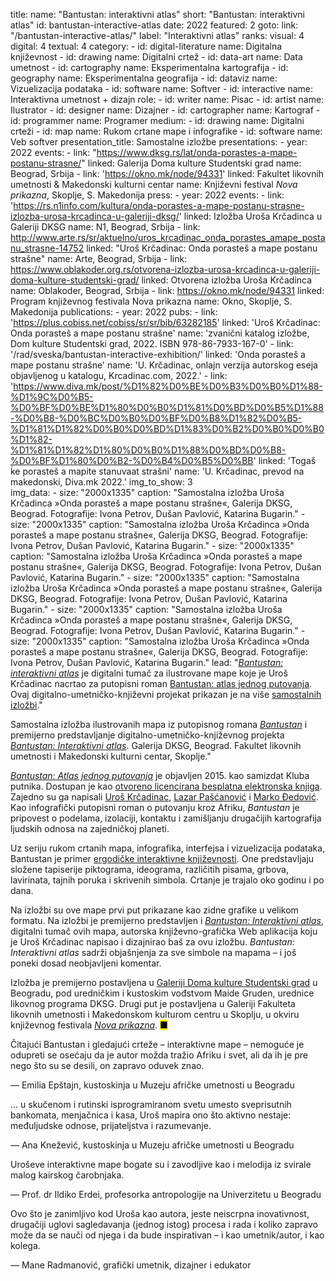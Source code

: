 title: 
    name: "Bantustan: interaktivni atlas"
    short: "Bantustan: interaktivni atlas"
id: bantustan-interactive-atlas
date: 2022
featured: 2
goto:
    link: "/bantustan-interactive-atlas/"
    label: "Interaktivni atlas"
ranks:
    visual: 4
    digital: 4
    textual: 4
category:
    - id: digital-literature
      name: Digitalna književnost
    - id: drawing
      name: Digitalni crtež
    - id: data-art
      name: Data umetnost
    - id: cartography
      name: Eksperimentalna kartografija
    - id: geography
      name: Eksperimentalna geografija
    - id: dataviz
      name: Vizuelizacija podataka
    - id: software
      name: Softver
    - id: interactive
      name: Interaktivna umetnost + dizajn
role:
    - id: writer
      name: Pisac
    - id: artist
      name: Ilustrator
    - id: designer
      name: Dizajner
    - id: cartographer
      name: Kartograf
    - id: programmer
      name: Programer
medium:
    - id: drawing
      name: Digitalni crteži
    - id: map
      name: Rukom crtane mape i infografike
    - id: software
      name: Veb softver
presentation_title: Samostalne izložbe
presentations:
    - year: 2022
      events:
        - link: "https://www.dksg.rs/lat/onda-porastes-a-mape-postanu-strasne/"
          linked: Galerija Doma kulture Studentski grad
          name: Beograd, Srbija
        - link: 'https://okno.mk/node/94331'
          linked: Fakultet likovnih umetnosti & Makedonski kulturni centar
          name: Književni festival <em>Nova prikazna</em>, Skoplje, S. Makedonija
press:
    - year: 2022
      events:
        - link: 'https://rs.n1info.com/kultura/onda-porastes-a-mape-postanu-strasne-izlozba-urosa-krcadinca-u-galeriji-dksg/'
          linked: Izložba Uroša Krčadinca u Galeriji DKSG
          name: N1, Beograd, Srbija
        - link: http://www.arte.rs/sr/aktuelno/uros_krcadinac_onda_porastes_amape_postanu_strasne-14752
          linked: "Uroš Krčadinac: Onda porasteš a mape postanu strašne"
          name: Arte, Beograd, Srbija
        - link: https://www.oblakoder.org.rs/otvorena-izlozba-urosa-krcadinca-u-galeriji-doma-kulture-studentski-grad/
          linked: Otvorena izložba Uroša Krčadinca
          name: Oblakoder, Beograd, Srbija
        - link: https://okno.mk/node/94331
          linked: Program književnog festivala Nova prikazna
          name: Okno, Skoplje, S. Makedonija
publications:
    - year: 2022
      pubs:
        - link: 'https://plus.cobiss.net/cobiss/sr/sr/bib/63282185'
          linked: 'Uroš Krčadinac: Onda porasteš a mape postanu strašne'
          name: 'zvanični katalog izložbe, Dom kulture Studentski grad, 2022. ISBN 978-86-7933-167-0'
        - link: '/rad/sveska/bantustan-interactive-exhibition/'
          linked: 'Onda porasteš a mape postanu strašne'
          name: 'U. Krčadinac, onlajn verzija autorskog eseja objavljenog u katalogu, Krcadinac.com, 2022.'
        - link: 'https://www.diva.mk/post/%D1%82%D0%BE%D0%B3%D0%B0%D1%88-%D1%9C%D0%B5-%D0%BF%D0%BE%D1%80%D0%B0%D1%81%D0%BD%D0%B5%D1%88-%D0%B8-%D0%BC%D0%B0%D0%BF%D0%B8%D1%82%D0%B5-%D1%81%D1%82%D0%B0%D0%BD%D1%83%D0%B2%D0%B0%D0%B0%D1%82-%D1%81%D1%82%D1%80%D0%B0%D1%88%D0%BD%D0%B8-%D0%BF%D1%80%D0%B2-%D0%B4%D0%B5%D0%BB'
          linked: 'Togaš ḱe porasteš a mapite stanuvaat strašni'
          name: 'U. Krčadinac, prevod na makedonski, Diva.mk 2022.'
img_to_show: 3       
img_data:
    - size: "2000x1335"
      caption: "Samostalna izložba Uroša Krčadinca »Onda porasteš a mape postanu strašne«, Galerija DKSG, Beograd. Fotografije: Ivona Petrov, Dušan Pavlović, Katarina Bugarin."
    - size: "2000x1335"
      caption: "Samostalna izložba Uroša Krčadinca »Onda porasteš a mape postanu strašne«, Galerija DKSG, Beograd. Fotografije: Ivona Petrov, Dušan Pavlović, Katarina Bugarin."
    - size: "2000x1335"
      caption: "Samostalna izložba Uroša Krčadinca »Onda porasteš a mape postanu strašne«, Galerija DKSG, Beograd. Fotografije: Ivona Petrov, Dušan Pavlović, Katarina Bugarin."
    - size: "2000x1335"
      caption: "Samostalna izložba Uroša Krčadinca »Onda porasteš a mape postanu strašne«, Galerija DKSG, Beograd. Fotografije: Ivona Petrov, Dušan Pavlović, Katarina Bugarin."
    - size: "2000x1335"
      caption: "Samostalna izložba Uroša Krčadinca »Onda porasteš a mape postanu strašne«, Galerija DKSG, Beograd. Fotografije: Ivona Petrov, Dušan Pavlović, Katarina Bugarin."
    - size: "2000x1335"
      caption: "Samostalna izložba Uroša Krčadinca »Onda porasteš a mape postanu strašne«, Galerija DKSG, Beograd. Fotografije: Ivona Petrov, Dušan Pavlović, Katarina Bugarin."
lead: "<a href='/bantustan-interactive-atlas/pocetna' target='_blank'><em>Bantustan: interaktivni atlas</em></a> je digitalni tumač za ilustrovane mape koje je Uroš Krčadinac nacrtao za putopisni roman <a href='/rad/projekti/bantustan-book'>Bantustan: atlas jednog putovanja</a>. Ovaj digitalno-umetničko-književni projekat prikazan je na više <a href='/rad/projekti/maps-exhibition'>samostalnih izložbi</a>."

Samostalna izložba ilustrovanih mapa iz putopisnog romana <a href='/rad/projekti/bantustan-book'><em>Bantustan</em></a> i premijerno predstavljanje digitalno-umetničko-književnog projekta <a href='/bantustan-interactive-atlas'><em>Bantustan: Interaktivni atlas</em></a>. Galerija DKSG, Beograd. Fakultet likovnih umetnosti i Makedonski kulturni centar, Skoplje."

<a href='/rad/projekti/bantustan-book' target='_blank'><em>Bantustan: Atlas jednog putovanja</em></a> je objavljen 2015. kao samizdat Kluba putnika. Dostupan je kao <a href='http://www.klubputnika.org/tmp/Bantustan.pdf' target='_blank'>otvoreno licencirana besplatna elektronska knjiga</a>. Zajedno su ga napisali <a href='/rad/bio' target='_blank'>Uroš Krčadinac</a>, <a href='https://www.amazon.com/Lazar-Pascanovic/e/B0933FH8RS/' target='_blank'>Lazar Pašćanović</a> i <a href='https://www.amazon.com/Marko-Djedovic/e/B0936V89ZF/' target='_blank'>Marko Đedović</a>. Kao infografički putopisni roman o putovanju kroz Afriku, <em>Bantustan</em> je pripovest o podelama, izolaciji, kontaktu i zamišljanju drugačijih kartografija ljudskih odnosa na zajedničkoj planeti.

Uz seriju rukom crtanih mapa, infografika, interfejsa i vizuelizacija podataka, Bantustan je primer <a href='https://www.articleworld.org/index.php/Ergodic_literature' target='_blank'>ergodičke interaktivne književnosti</a>. One predstavljaju složene tapiserije piktograma, ideograma, različitih pisama, grbova, lavirinata, tajnih poruka i skrivenih simbola. Crtanje je trajalo oko godinu i po dana.

Na izložbi su ove mape prvi put prikazane kao zidne grafike u velikom formatu. Na izložbi je premijerno predstavljen i <a href='/bantustan-interactive-atlas' target='_blank'><em>Bantustan: Interaktivni atlas</em></a>, digitalni tumač ovih mapa, autorska književno-grafička Web aplikacija koju je Uroš Krčadinac napisao i dizajnirao baš za ovu izložbu. <em>Bantustan: Interaktivni atlas</em> sadrži objašnjenja za sve simbole na mapama – i još poneki dosad neobjavljeni komentar.

Izložba je premijerno postavljena u <a href='https://www.dksg.rs/lat/onda-porastes-a-mape-postanu-strasne/' target='_blank'>Galeriji Doma kulture Studentski grad</a> u Beogradu, pod uredničkim i kustoskim vođstvom Maide Gruden, urednice likovnog programa DKSG. Drugi put je postavljena u Galeriji Fakulteta likovnih umetnosti i Makedonskom kulturom centru u Skoplju, u okviru književnog festivala <a href='https://okno.mk/node/94331' target='_blank'><em>Nova prikazna</em></a>. <mark>&#9632;</mark>
 <div class="quote-block">
<div class="quote1 quote-upper-dash">Čitajući Bantustan i gledajući crteže – interaktivne mape – nemoguće je odupreti se osećaju da je autor možda tražio Afriku i svet, ali da ih je pre nego što su se desili, on zapravo oduvek znao.<p class="by">— Emilia Epštajn, kustoskinja u Muzeju afričke umetnosti u Beogradu</p></div>
 <div class="quote1 quote-upper-dash">... u skučenom i rutinski isprogramiranom svetu umesto sveprisutnih bankomata, menjačnica i kasa, Uroš mapira ono što aktivno nestaje: međuljudske odnose, prijateljstva i razumevanje.<p class="by">— Ana Knežević, kustoskinja u Muzeju afričke umetnosti u Beogradu</p></div>
 <div class="quote1 quote-upper-dash">Uroševe interaktivne mape bogate su i zavodljive kao i melodija iz svirale malog kairskog čarobnjaka.<p class="by">— Prof. dr Ildiko Erdei, profesorka antropologije na Univerzitetu u Beogradu</p></div>
 <div class="quote1 quote-upper-dash">Ovo što je zanimljivo kod Uroša kao autora, jeste neiscrpna inovativnost, drugačiji uglovi sagledavanja (jednog istog) procesa i rada i koliko zapravo može da se nauči od njega i da bude inspirativan – i kao umetnik/autor, i kao kolega.<p class="by">— Mane Radmanović, grafički umetnik, dizajner i edukator</p></div>
 </div>